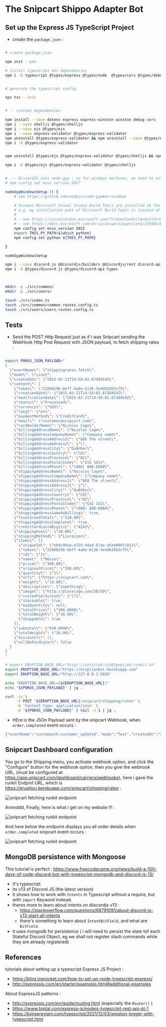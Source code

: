# The Snipcart Shippo Adapter Bot

## Set up the Express JS TypeScript Project

* create the `package.json` : 

```bash 

# create package.json

npm init --yes

# install typescript dev dependencies 
npm i -D typescript @types/express @types/node  @types/cors @types/debug @types/express-winston source-map-support tslint concurrently nodemon


# generate the typescript config

npx tsc --init


# -- runtime dependencies

npm install --save dotenv express express-winston winston debug cors
npm i --save shelljs @types/shelljs
npm i --save ejs @types/ejs
npm i --save express-validator @types/express-validator
npm uninstall @types/express-validator && npm uninstall --save @types/express-validator
npm i -D @types/express-validator


npm uninstall @types/ejs @types/express-validator @types/shelljs && npm uninstall --save @types/ejs @types/express-validator @types/shelljs

npm i -D @types/ejs @types/express-validator @types/shelljs


# --- DiscordJS uses node-gyp : so for windows machines, we need to set a few things
# npm config set msvs_version 2017

nodeGypWindowsSetup () {
    # see https://github.com/nodejs/node-gyp#on-windows

    # Assumes Microsoft Visual Studio Build Tools are installed on the Windows System.
    # e.g. my installation path of Microsoft Build Tools is located at "C:\Program Files (x86)\Microsoft Visual Studio\2022\BuildTools"
    # 
    # - see https://visualstudio.microsoft.com/fr/downloads/?q=build+tools
    # - see https://docs.microsoft.com/en-us/answers/questions/136985/build-tools-for-visual-studio.html
    npm config set msvs_version 2022
    export THIS_PY_PATH=$(which python)
    npm config set python ${THIS_PY_PATH}

}

nodeGypWindowsSetup

npm i --save discord.js @discordjs/builders @discordjs/rest discord-api-types
npm i -D @types/discord.js @types/discord-api-types



mkdir -p ./src/common/
mkdir -p ./src/users/

touch ./src/index.ts
touch ./src/common/common.routes.config.ts
touch ./src/users/users.routes.config.ts
```


## Tests

* Send the POST Http Request just as if i was Snipcart sending the WebHook Http Post Request with JSON payload, to fetch shipping rates : 


```bash

export POKUS_JSON_PAYLOAD="
{
  \"eventName\": \"shippingrates.fetch\",
  \"mode\": \"Live\",
  \"createdOn\": \"2015-02-21T14:58:02.6738454Z\",
  \"content\": {
    \"token\": \"22808196-0eff-4a6e-b136-3e4d628b3cf5\",
    \"creationDate\": \"2015-02-21T14:58:02.6738454Z\",
    \"modificationDate\": \"2015-02-21T14:58:02.6738454Z\",
    \"status\": \"Processed\",
    \"currency\": \"USD\",
    \"lang\": \"en\",
    \"paymentMethod\": \"CreditCard\",
    \"email\": \"customer@snipcart.com\",
    \"cardHolderName\": \"Nicolas Cage\",
    \"billingAddressName\": \"Nicolas Cage\",
    \"billingAddressCompanyName\": \"Company name\",
    \"billingAddressAddress1\": \"888 The street\",
    \"billingAddressAddress2\": \"\",
    \"billingAddressCity\": \"QuÃ©bec\",
    \"billingAddressCountry\": \"CA\",
    \"billingAddressProvince\": \"QC\",
    \"billingAddressPostalCode\": \"G1G 1G1\",
    \"billingAddressPhone\": \"(888) 888-8888\",
    \"shippingAddressName\": \"Nicolas Cage\",
    \"shippingAddressCompanyName\": \"Company name\",
    \"shippingAddressAddress1\": \"888 The street\",
    \"shippingAddressAddress2\": \"\",
    \"shippingAddressCity\": \"QuÃ©bec\",
    \"shippingAddressCountry\": \"CA\",
    \"shippingAddressProvince\": \"QC\",
    \"shippingAddressPostalCode\": \"G1G 1G1\",
    \"shippingAddressPhone\": \"(888) 888-8888\",
    \"shippingAddressSameAsBilling\": true,
    \"finalGrandTotal\": \"310.00\",
    \"shippingAddressComplete\": true,
    \"creditCardLast4Digits\": \"4242\",
    \"shippingFees\": \"10.00\",
    \"shippingMethod\": \"Livraison\",
    \"items\": [{
      \"uniqueId\": \"eb4c9dae-e725-4dad-b7ae-a5e48097c831\",
      \"token\": \"22808196-0eff-4a6e-b136-3e4d628b3cf5\",
      \"id\": \"1\",
      \"name\": \"Movie\",
      \"price\": \"300.00\",
      \"originalPrice\": \"300.00\",
      \"quantity\": \"1\",
      \"url\": \"https://snipcart.com\",
      \"weight\": \"10.00\",
      \"description\": \"Something\",
      \"image\": \"http://placecage.com/50/50\",
      \"customFieldsJson\": \"[]\",
      \"stackable\": true,
      \"maxQuantity\": null,
      \"totalPrice\": \"300.0000\",
      \"totalWeight\": \"10.00\",
      \"shippable\": true
    }],
    \"subtotal\": \"610.0000\",
    \"totalWeight\": \"20.00\",
    \"discounts\": [],
    \"willBePaidLater\": false
  }
}
"

# export ERUPTION_BASE_URL="https://untitled-iih05peptjeb.runkit.sh"
export ERUPTION_BASE_URL="https://eruptionbot.herokuapp.com"
export ERUPTION_BASE_URL="http://127.0.0.1:5656"

echo "ERUPTION_BASE_URL=[${ERUPTION_BASE_URL}]"
echo "${POKUS_JSON_PAYLOAD}" | jq .

curl -iv \
     -X POST "${ERUPTION_BASE_URL}/snipcart/shipping/rates" \
     -H 'Content-Type: application/json' \
     -d "${POKUS_JSON_PAYLOAD}" | tail -n 1 | jq .

```


* HEre is the JSOn Payload sent by the snipcart Webhook, when `order.completed` event occurs : 

```bash 
{"eventName":"customauth:customer_updated","mode":"Test","createdOn":"2022-07-14T15:22:55.9845125Z","content":{"id":"3bd0d38e-3748-4b73-8bc3-162bbdb9e7af","email":"croutontechlead@gmail.com","mode":"Test","statistics":{"ordersCount":0,"ordersAmount":null,"subscriptionsCount":0},"creationDate":"2022-07-13T16:03:21.347Z","billingAddressFirstName":null,"billingAddressName":"CroutonTechLead","billingAddressCompanyName":null,"billingAddressAddress1":"8 Impasse du Martin Pêcheur","billingAddressAddress2":"","billingAddressCity":"Agde","billingAddressCountry":"FR","billingAddressProvince":"Occitanie","billingAddressPostalCode":"34300","billingAddressPhone":"","shippingAddressFirstName":null,"shippingAddressName":"Paul Bismuth","shippingAddressCompanyName":null,"shippingAddressAddress1":"5 Rue Achille Martinet","shippingAddressAddress2":"","shippingAddressCity":"Paris","shippingAddressCountry":"FR","shippingAddressProvince":"IDF","shippingAddressPostalCode":"75018","shippingAddressPhone":"","shippingAddressSameAsBilling":false,"status":"Unconfirmed","sessionToken":"7facc5ba-f0a8-4e92-88ab-47bbc2e86e11","gravatarUrl":"https://www.gravatar.com/avatar/5015e40bf1b74ca2913bb5735cb659ad?s=70&d=https%3a%2f%2fcdn.snipcart.com%2fassets%2fimages%2favatar.jpg","billingAddress":{"fullName":"CroutonTechLead","firstName":null,"name":"CroutonTechLead","company":null,"address1":"8 Impasse du Martin Pêcheur","address2":"","fullAddress":"8 Impasse du Martin Pêcheur","city":"Agde","country":"FR","postalCode":"34300","province":"Occitanie","phone":"","vatNumber":null,"hasMinimalRequiredInfo":true,"validationErrors":{}},"shippingAddress":{"fullName":"Paul Bismuth","firstName":null,"name":"Paul Bismuth","company":null,"address1":"5 Rue Achille Martinet","address2":"","fullAddress":"5 Rue Achille Martinet","city":"Paris","country":"FR","postalCode":"75018","province":"IDF","phone":"","vatNumber":null,"hasMinimalRequiredInfo":true,"validationErrors":{}}}}
```

## Snipcart Dashboard configuration

You go to the Shipping menu, you activate webhook option, and click the "Configure" button for the webhook option, then you give the webhook URL, (must be configured at https://app.snipcart.com/dashboard/carriers/webhooks), here i gave the runkit Endpint URL, which is https://eruption.kerokuapp.com/snipcart/shipping/rates : 


![snipcart fetching runkit endpoint](./documentation/images/snipcart/configure-fetch-shipping-rates.PNG)



Annnddd, Finally, here is what i get on my website !!! : 

![snipcart fetching runkit endpoint](./documentation/images/snipcart/first-integration-result-via-runkit.1.PNG)

<!-- /C/Users/Utilisateur/crouton/documentation/architecture/goshippo-snipcart-formspree\shippo-snipcart-adapter\first-integration-result-via-runkit.1.PNG -->

And here below the endpoint displays you all order details when `order.completed` snipcart event occurs :


![snipcart fetching runkit endpoint](./documentation/images/snipcart/first-integration-result-via-runkit.5.order.completed.event.catched.PNG)


## MongoDB persistence with Mongoose

This tutorial is perfect : https://www.freecodecamp.org/news/build-a-100-days-of-code-discord-bot-with-typescript-mongodb-and-discord-js-13/

* It's typescript
* its v13 of Discord JS (the latest version)
* It shows how to work with `Intents` in Typescript without a require, but with `import` Keyword instead.
* theres more to learn about intents on diiscordjs v13 : 
  * https://stackoverflow.com/questions/68791091/about-discord-js-v13-start-all-intents  
  * there's something to learn about `IntentBitField`, and what are `BitField`.
* it uses mongodb for persistence ( i will need to persist the state tof each Stateful Discord Object, eg we shall not register slash commands while they are already registered)


## References

tutorials about setting up a typescript Express JS Project : 

* https://blog.logrocket.com/how-to-set-up-node-typescript-express/
* http://expressjs.com/en/starter/examples.html#additional-examples

About ExpressJS patterns : 

* http://expressjs.com/en/guide/routing.html (especially the `Router()` )
* https://www.toptal.com/express-js/nodejs-typescript-rest-api-pt-1
* https://kimsereylam.com/typescript/2021/12/03/winston-logger-with-typescript.html
